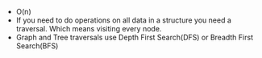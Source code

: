 - O(n)
- If you need to do operations on all data in a structure you need a traversal. Which means visiting every node.
- Graph and Tree traversals use Depth First Search(DFS) or Breadth First Search(BFS)